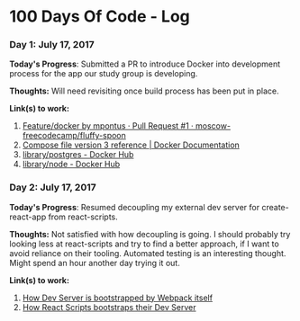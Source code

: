 # 100 Days Of Code - Log

### Day 1: July 17, 2017

**Today's Progress**: Submitted a PR to introduce Docker into development process for the app our study group is developing.

**Thoughts:** Will need revisiting once build process has been put in place.

**Link(s) to work:**
1. [Feature/docker by mpontus · Pull Request #1 · moscow-freecodecamp/fluffy-spoon](https://github.com/mpontus/100-days-of-code/blob/master/rules.md)
2. [Compose file version 3 reference | Docker Documentation](https://docs.docker.com/compose/compose-file/)
3. [library/postgres - Docker Hub](https://hub.docker.com/_/postgres/)
4. [library/node - Docker Hub](https://hub.docker.com/_/node/)

### Day 2: July 17, 2017

**Today's Progress**: Resumed decoupling my external dev server for create-react-app from react-scripts.

**Thoughts:** Not satisfied with how decoupling is going. I should probably try looking less at react-scripts and try to find a better approach, if I want to avoid reliance on their tooling. Automated testing is an interesting thought. Might spend an hour another day trying it out.

**Link(s) to work:**
1. [How Dev Server is bootstrapped by Webpack itself](https://github.com/webpack/webpack-dev-server/blob/master/bin/webpack-dev-server.js)
2. [How React Scripts bootstraps their Dev Server](https://github.com/facebookincubator/create-react-app/blob/master/packages/react-scripts/scripts/start.js)
